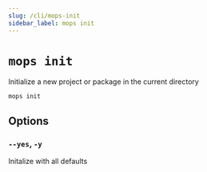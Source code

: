 ```yaml
---
slug: /cli/mops-init
sidebar_label: mops init
---
```


# `mops init`

Initialize a new project or package in the current directory
```
mops init
```

## Options

### `--yes`, `-y`

Initalize with all defaults